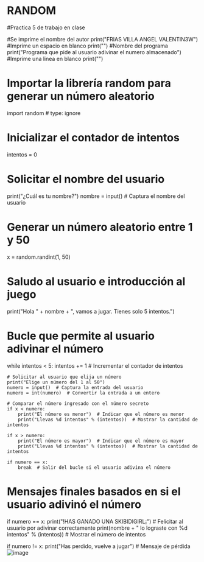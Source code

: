 # RANDOM
#Practica 5 de trabajo en clase

#Se imprime el nombre del autor 
print("FRIAS VILLA ANGEL VALENTIN3W")
#Imprime un espacio en blanco
print("")
#Nombre del programa 
print("Programa que pide al usuario adivinar el numero almacenado")
#Imprime una linea en blanco
print("")

# Importar la librería random para generar un número aleatorio
import random # type: ignore

# Inicializar el contador de intentos
intentos = 0

# Solicitar el nombre del usuario
print("¿Cuál es tu nombre?")
nombre = input()  # Captura el nombre del usuario

# Generar un número aleatorio entre 1 y 50
x = random.randint(1, 50)

# Saludo al usuario e introducción al juego
print("Hola " + nombre + ", vamos a jugar. Tienes solo 5 intentos.")

# Bucle que permite al usuario adivinar el número
while intentos < 5:
    intentos += 1  # Incrementar el contador de intentos

    # Solicitar al usuario que elija un número
    print("Elige un número del 1 al 50")
    numero = input()  # Captura la entrada del usuario
    numero = int(numero)  # Convertir la entrada a un entero
    
    # Comparar el número ingresado con el número secreto
    if x < numero:
        print("El número es menor")  # Indicar que el número es menor
        print("Llevas %d intentos" % (intentos))  # Mostrar la cantidad de intentos

    if x > numero:
        print("El número es mayor")  # Indicar que el número es mayor
        print("Llevas %d intentos" % (intentos))  # Mostrar la cantidad de intentos

    if numero == x:
        break  # Salir del bucle si el usuario adivina el número

# Mensajes finales basados en si el usuario adivinó el número
if numero == x:
    print("!HAS GANADO UNA SKIBIDIGIRL¡")  # Felicitar al usuario por adivinar correctamente
    print(nombre + " lo lograste con %d intentos" % (intentos))  # Mostrar el número de intentos

if numero != x:
    print("Has perdido, vuelve a jugar")  # Mensaje de pérdida
    ![image](https://github.com/user-attachments/assets/969bbb3f-c077-4809-8e75-925c9ba716b0)
